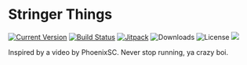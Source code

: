Stringer Things
========

[![Current Version](https://img.shields.io/github/v/tag/Sollace/Stringer-Things)](https://img.shields.io/github/v/tag/Sollace/Stringer-Things)
[![Build Status](https://github.com/Sollace/Stringer-Things/actions/workflows/gradle-build.yml/badge.svg)](https://github.com/Sollace/Stringer-Things/actions/workflows/gradle-build.yml)
[![Jitpack](https://jitpack.io/v/Sollace/Stringer-Things.svg)](https://jitpack.io/#Sollace/StringerThings)
![Downloads](https://img.shields.io/github/downloads/Sollace/Stringer-Things/total.svg?color=yellowgreen)
![License](https://img.shields.io/github/license/Sollace/Stringer-Things)
![](https://img.shields.io/badge/api-fabric-orange.svg)

Inspired by a video by PhoenixSC. Never stop running, ya crazy boi.
